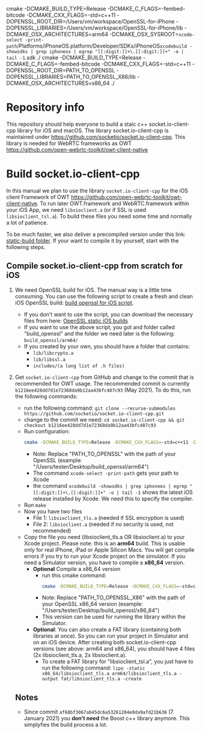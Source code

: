 cmake -DCMAKE_BUILD_TYPE=Release -DCMAKE_C_FLAGS=-fembed-bitcode -DCMAKE_CXX_FLAGS=-std=c++11 -DOPENSSL_ROOT_DIR=/Users/vm/workspace/OpenSSL-for-iPhone -DOPENSSL_LIBRARIES=/Users/vm/workspace/OpenSSL-for-iPhone/lib -DCMAKE_OSX_ARCHITECTURES=arm64 -DCMAKE_OSX_SYSROOT=`xcode-select -print-path`/Platforms/iPhoneOS.platform/Developer/SDKs/iPhoneOS`xcodebuild -showsdks | grep iphoneos | egrep "[[:digit:]]+\.[[:digit:]]+" -o | tail -1`.sdk ./
cmake -DCMAKE_BUILD_TYPE=Release -DCMAKE_C_FLAGS=-fembed-bitcode -DCMAKE_CXX_FLAGS=-std=c++11 -DOPENSSL_ROOT_DIR=PATH_TO_OPENSSL -DOPENSSL_LIBRARIES=PATH_TO_OPENSSL_X86/lib -DCMAKE_OSX_ARCHITECTURES=x86_64 ./

# Repository info
This repository should help everyone to build a staic c++ socket.io-client-cpp library for iOS and macOS. The library socket.io-client-cpp is maintained under https://github.com/socketio/socket.io-client-cpp. This library is needed for WebRTC frameworks as OWT https://github.com/open-webrtc-toolkit/owt-client-native 

# Build socket.io-client-cpp
In this manual we plan to use the library `socket.io-client-cpp` for the iOS client Framework of OWT https://github.com/open-webrtc-toolkit/owt-client-native. To run later OWT.framework and WebRTC.framework within your iOS App, we need `libsioclient.a` (or if SSL is used `libsioclient_tsl.a`). To build these files you need some time and normally a lot of patience. 

To be much faster, we also deliver a precompiled version under this link: [static-build folder](https://github.com/kim-company/socket.io-client-cpp-ios-static/tree/master/static_builds/). If your want to compile it by yourself, start with the following steps. 

## Compile socket.io-client-cpp from scratch for iOS
1. We need OpenSSL build for iOS. The manual way is a little time consuming. You can use the following script to create a fresh and clean iOS OpenSSL build: [build openssl for iOS script](https://github.com/kim-company/openssl-ios-static/blob/master/build-openssl-for-ios.sh). 
     * If you don't want to use the script, you can download the necessary files from here: [OpenSSL static iOS builds](https://github.com/kim-company/openssl-ios-static/tree/master/static_builds/)
     * If you want to use the above script, you got and folder called "build_openssl" and the folder we need later is the following: `build_openssl/arm64/` 
     * If you created by your own, you should have a folder that contains: 
        * `lib/libcrypto.a`
        * `lib/libssl.a`
        * `includes/(a long list of .h files)`
1. Get `socket.io-client-cpp` from GitHub and change to the commit that is recommended for OWT usage. The recommended commit is currently `b1216ee428dd7d1e72368da9b12aa43bfc487c93` (May 2021). To do this, run the following commands: 
    * run the following command: `git clone --recurse-submodules https://github.com/socketio/socket.io-client-cpp.git`
    * change to the commit we need: `cd socket.io-client-cpp && git checkout b1216ee428dd7d1e72368da9b12aa43bfc487c93`
    * Run configuration: 
        ```zsh
        cmake -DCMAKE_BUILD_TYPE=Release -DCMAKE_CXX_FLAGS=-std=c++11 -DOPENSSL_ROOT_DIR=PATH_TO_OPENSSL -DOPENSSL_LIBRARIES=PATH_TO_OPENSSL/lib -DCMAKE_OSX_ARCHITECTURES=arm64 -DCMAKE_OSX_SYSROOT=`xcode-select -print-path`/Platforms/iPhoneOS.platform/Developer/SDKs/iPhoneOS`xcodebuild -showsdks | grep iphoneos | egrep "[[:digit:]]+\.[[:digit:]]+" -o | tail -1`.sdk ./
        ```
       - Note: Replace "PATH_TO_OPENSSL" with the path of your OpenSSL (example: "/Users/tester/Desktop/build_openssl/arm64")
       - The command `xcode-select -print-path` gets your path to Xcode
       - the command `xcodebuild -showsdks | grep iphoneos | egrep "[[:digit:]]+\.[[:digit:]]+" -o | tail -1` shows the latest iOS release installed by Xcode. We need this to specify the compiler. 
    * Run `make`
    * Now you have two files
       - File 1: `libsioclient_tls.a` (needed if SSL encryption is used)
       - File 2: `libsioclient.a` (needed if no security is used, not recommended)
    * Copy the file you need (libsioclient_tls.a OR libsioclient.a) to your Xcode project. Please note: this is an **arm64** build. This is usable only for real iPhone, iPad or Apple Silicon Macs. You will get compile errors if you try to run your Xcode project on the simulator. If you need a Simulator version, you have to compile a **x86_64** version.
       - **Optional** Compile a x86_64 version
          - run this cmake command:  
            ```zsh
            cmake -DCMAKE_BUILD_TYPE=Release -DCMAKE_CXX_FLAGS=-std=c++11 -DOPENSSL_ROOT_DIR=PATH_TO_OPENSSL -DOPENSSL_LIBRARIES=PATH_TO_OPENSSL_X86/lib -DCMAKE_OSX_ARCHITECTURES=x86_64 ./
            ```
          - Note: Replace "PATH_TO_OPENSSL_X86" with the path of your OpenSSL x86_64 version (example: "/Users/tester/Desktop/build_openssl/x86_64")
          - This version can be used for running the library within the Simulator. 
      - **Optional**: You can also create a FAT library (containing both libraries at once). So you can run your project in Simulator and on an iOS device. After creating both socket.io-client-cpp versions (see above: arm64 and x86_64), you should have 4 files (2x libsioclient_tls.a, 2x libsioclient.a).
        - To create a FAT library for "libsioclient_tsl.a", you just have to run the following command: `lipo -static x86_64/libsioclient_tls.a arm64/libsioclient_tls.a -output fat/libsioclient_tls.a -create`
    
    ## Notes
    * Since commit `af68bf3067ab45dc6a53261284e0da9afd21b636` (7. January 2021) you **don't need** the Boost c++ library anymore. This simplyfies the build process a lot. 
